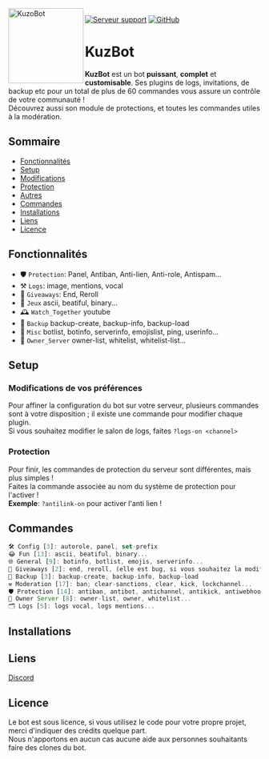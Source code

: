 <img align=left src="https://images-ext-1.discordapp.net/external/uo-Bd748C29ykIQkOKSPOvnbiJJD9mAkjGBZmxYa1uo/https/i.imgur.com/Qnoa1cs.png?width=73&height=76" width="150" alt="KuzoBot" />

<a href="https://discord.gg/leaksfr"><img src="https://img.shields.io/discord/682193585210130508?color=7289da&logo=discord&logoColor=white" alt="Serveur support" /></a>
<a href="https://github.com/apoow3b/kuzobot"><img src="https://img.shields.io/github/stars/apoow3b/kuzobot?style=social" alt="GitHub" /></a>

# KuzBot
**KuzBot** est un bot __puissant__, __complet__ et **customisable**. Ses plugins de logs, invitations, de backup etc pour un total de plus de 60 commandes vous assure un contrôle de votre communauté !  
Découvrez aussi son module de protections, et toutes les commandes utiles à la modération.  

## Sommaire
  - [Fonctionnalités](#fonctionnalités)
  - [Setup](#setup)
  - [Modifications](#modifications-de-vos-préférences)
  - [Protection](#protection)
  - [Autres](#autres)
  - [Commandes](#commandes)
  - [Installations](#installations)
  - [Liens](#liens)
  - [Licence](#licence)

## Fonctionnalités
* 🛡️ `Protection`: Panel, Antiban, Anti-lien, Anti-role, Antispam...
* ⚒️ `Logs`: image, mentions, vocal
* 🎉 `Giveaways`: End, Reroll
* 🧮 `Jeux` ascii, beatiful, binary...
* 🕰️ `Watch_Together` youtube
* 🍃 `Backup` backup-create, backup-info, backup-load
* 🎋 `Misc` botlist, botinfo, serverinfo, emojislist, ping, userinfo...
* 👑 `Owner_Server` owner-list, whitelist, whitelist-list...

## Setup

### Modifications de vos préférences
Pour affiner la configuration du bot sur votre serveur, plusieurs commandes sont à votre disposition ; il existe une commande pour modifier chaque plugin.  
Si vous souhaitez modifier le salon de logs, faites `?logs-on <channel>`  

### Protection
Pour finir, les commandes de protection du serveur sont différentes, mais plus simples !  
Faites la commande associée au nom du système de protection pour l'activer !  
**Exemple**: `?antilink-on` pour activer l'anti lien !


## Commandes
```js
🛠️ Config [3]: autorole, panel, set-prefix
😂 Fun [13]: ascii, beatiful, binary...
🌐 General [9]: botinfo, botlist, emojis, serverinfo...
🎉 Giveaways [2]: end, reroll, (elle est bug, si vous souhaitez la modifiez, n hésitez pas :D)
🥇 Backup [3]: backup-create, backup-info, backup-load
⚒️ Moderation [17]: ban; clear-sanctions, clear, kick, lockchannel...
🛡️ Protection [14]: antiban, antibot, antichannel, antikick, antiwebhook...
🔩 Owner Server [8]: owner-list, owner, whitelist...
🗂️ Logs [5]: logs vocal, logs mentions...
```

## Installations



## Liens

[Discord](discord.gg/leaksfr)

## Licence
Le bot est sous licence, si vous utilisez le code pour votre propre projet, merci d'indiquer des crédits quelque part.  
Nous n'apportons en aucun cas aucune aide aux personnes souhaitants faire des clones du bot.
